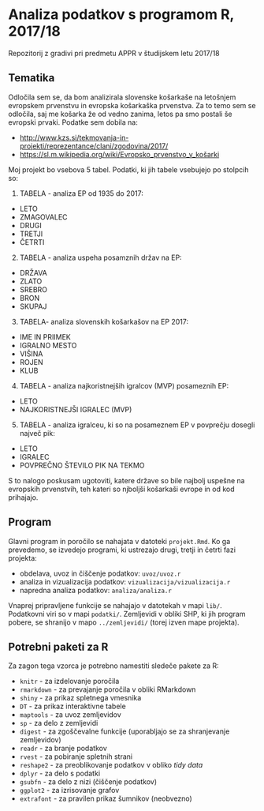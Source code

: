 # Analiza podatkov s programom R, 2017/18

Repozitorij z gradivi pri predmetu APPR v študijskem letu 2017/18

## Tematika

Odločila sem se, da bom analizirala slovenske košarkaše na letošnjem evropskem prvenstvu in evropska košarkaška prvenstva. Za to temo sem se odločila, saj me košarka že od vedno zanima, letos pa smo postali še evropski prvaki. Podatke sem dobila na:

- http://www.kzs.si/tekmovanja-in-projekti/reprezentance/clani/zgodovina/2017/
- https://sl.m.wikipedia.org/wiki/Evropsko_prvenstvo_v_košarki

Moj projekt bo vsebova 5 tabel. Podatki, ki jih tabele vsebujejo po stolpcih so:

1. TABELA - analiza EP od 1935 do 2017:

- LETO
- ZMAGOVALEC
- DRUGI
- TRETJI
- ČETRTI


2. TABELA - analiza uspeha posamznih držav na EP:

- DRŽAVA
- ZLATO
- SREBRO
- BRON
- SKUPAJ


3. TABELA- analiza slovenskih košarkašov na EP 2017:

- IME IN PRIIMEK
- IGRALNO MESTO
- VIŠINA
- ROJEN
- KLUB


4. TABELA - analiza najkoristnejših igralcov (MVP) posameznih EP:

- LETO
- NAJKORISTNEJŠI IGRALEC (MVP)


5. TABELA - analiza igralceu, ki so na posameznem EP v povprečju dosegli največ pik:

- LETO
- IGRALEC
- POVPREČNO ŠTEVILO PIK NA TEKMO


S to nalogo poskusam ugotoviti, katere države so bile najbolj uspešne na evropskih prvenstvih, teh kateri so njboljši košarkaši evrope in od kod prihajajo.

## Program

Glavni program in poročilo se nahajata v datoteki `projekt.Rmd`. Ko ga prevedemo,
se izvedejo programi, ki ustrezajo drugi, tretji in četrti fazi projekta:

* obdelava, uvoz in čiščenje podatkov: `uvoz/uvoz.r`
* analiza in vizualizacija podatkov: `vizualizacija/vizualizacija.r`
* napredna analiza podatkov: `analiza/analiza.r`

Vnaprej pripravljene funkcije se nahajajo v datotekah v mapi `lib/`. Podatkovni
viri so v mapi `podatki/`. Zemljevidi v obliki SHP, ki jih program pobere, se
shranijo v mapo `../zemljevidi/` (torej izven mape projekta).

## Potrebni paketi za R

Za zagon tega vzorca je potrebno namestiti sledeče pakete za R:

* `knitr` - za izdelovanje poročila
* `rmarkdown` - za prevajanje poročila v obliki RMarkdown
* `shiny` - za prikaz spletnega vmesnika
* `DT` - za prikaz interaktivne tabele
* `maptools` - za uvoz zemljevidov
* `sp` - za delo z zemljevidi
* `digest` - za zgoščevalne funkcije (uporabljajo se za shranjevanje zemljevidov)
* `readr` - za branje podatkov
* `rvest` - za pobiranje spletnih strani
* `reshape2` - za preoblikovanje podatkov v obliko *tidy data*
* `dplyr` - za delo s podatki
* `gsubfn` - za delo z nizi (čiščenje podatkov)
* `ggplot2` - za izrisovanje grafov
* `extrafont` - za pravilen prikaz šumnikov (neobvezno)
